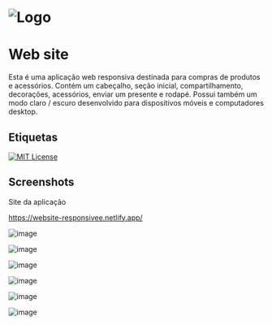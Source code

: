 # ![Logo](https://img.icons8.com/flat-round/64/null/windows10-personalization.png) 

# Web site

Esta é uma aplicação web responsiva destinada para compras de produtos e acessórios. Contém um cabeçalho, seção inicial, compartilhamento, decorações, acessórios, enviar um presente e rodapé. Possui também um modo claro / escuro desenvolvido para dispositivos móveis e computadores desktop.


## Etiquetas

[![MIT License](https://img.shields.io/badge/License-MIT-green.svg)](https://choosealicense.com/licenses/mit/)

## Screenshots

Site da aplicação

https://website-responsivee.netlify.app/


![image](https://user-images.githubusercontent.com/85380530/200058220-7b91620d-67e5-4b90-a57b-39e372536fa5.png)

![image](https://user-images.githubusercontent.com/85380530/200058305-c44f279f-dcf0-4b3e-ac7d-dd83e761edfd.png)

![image](https://user-images.githubusercontent.com/85380530/200058361-3e3c5425-54c6-43f0-8b8a-4263f9b31744.png)

![image](https://user-images.githubusercontent.com/85380530/200058583-7193c25c-f20b-4e97-83f0-ee13c7961def.png)

![image](https://user-images.githubusercontent.com/85380530/200058882-de27e511-3b09-4317-bf51-461d38fb9628.png)

![image](https://user-images.githubusercontent.com/85380530/200058947-4de9bf27-c32b-4096-97a8-198029ee01f7.png)




